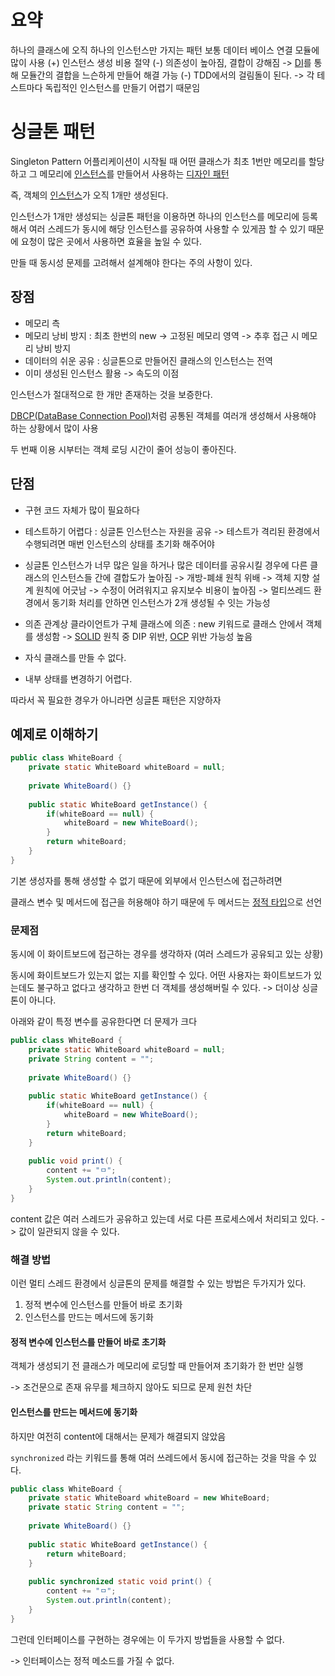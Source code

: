 # 요약
하나의 클래스에 오직 하나의 인스턴스만 가지는 패턴
보통 데이터 베이스 연결 모듈에 많이 사용
(+) 인스턴스 생성 비용 절약
(-) 의존성이 높아짐, 결합이 강해짐 -> [DI](DI)를 통해 모듈간의 결합을 느슨하게 만들어 해결 가능
(-) TDD에서의 걸림돌이 된다. -> 각 테스트마다 독립적인 인스턴스를 만들기 어렵기 때문임

# 싱글톤 패턴
Singleton Pattern
어플리케이션이 시작될 때 어떤 클래스가 최초 1번만 메모리를 할당하고 그 메모리에 [인스턴스](Instance.md)를 만들어서 사용하는 [디자인 패턴](Design_Pattern.md)

즉, 객체의 [인스턴스](Instance.md)가 오직 1개만 생성된다.

인스턴스가 1개만 생성되는 싱글톤 패턴을 이용하면 하나의 인스턴스를 메모리에 등록해서 여러 스레드가 동시에 해당 인스턴스를 공유하여 사용할 수 있게끔 할 수 있기 때문에 요청이 많은 곳에서 사용하면 효율을 높일 수 있다.

만들 때 동시성 문제를 고려해서 설계해야 한다는 주의 사항이 있다.

## 장점
- 메모리 측
- 메모리 낭비 방지 : 최초 한번의 new -> 고정된 메모리 영역 -> 추후 접근 시 메모리 낭비 방지
- 데이터의 쉬운 공유 : 싱글톤으로 만들어진 클래스의 인스턴스는 전역
- 이미 생성된 인스턴스 활용 -> 속도의 이점

인스턴스가 절대적으로 한 개만 존재하는 것을 보증한다.

[DBCP(DataBase Connection Pool)](DBCP.md)처럼 공통된 객체를 여러개 생성해서 사용해야 하는 상황에서 많이 사용

두 번째 이용 시부터는 객체 로딩 시간이 줄어 성능이 좋아진다.

## 단점
- 구현 코드 자체가 많이 필요하다
- 테스트하기 어렵다 : 싱글톤 인스턴스는 자원을 공유 -> 테스트가 격리된 환경에서 수행되려면 매번 인스턴스의 상태를 초기화 해주어야

- 싱글톤 인스턴스가 너무 많은 일을 하거나 많은 데이터를 공유시킬 경우에 다른 클래스의 인스턴스들 간에 결합도가 높아짐
	-> 개방-폐쇄 원칙 위배
	-> 객체 지향 설계 원칙에 어긋남
	-> 수정이 어려워지고 유지보수 비용이 높아짐
	-> 멀티쓰레드 환경에서 동기화 처리를 안하면 인스턴스가 2개 생성될 수 잇는 가능성

- 의존 관계상 클라이언트가 구체 클래스에 의존 : new 키워드로 클래스 안에서 객체를 생성함 -> [SOLID](SOLID.md) 원칙 중 DIP 위반, [OCP](OCP.md) 위반 가능성 높음

- 자식 클래스를 만들 수 없다.
- 내부 상태를 변경하기 어렵다.

따라서 꼭 필요한 경우가 아니라면 싱글톤 패턴은 지양하자

## 예제로 이해하기
```java
public class WhiteBoard {  
    private static WhiteBoard whiteBoard = null;  
    
    private WhiteBoard() {}  
    
    public static WhiteBoard getInstance() {  
        if(whiteBoard == null) {  
            whiteBoard = new WhiteBoard();  
        }  
        return whiteBoard;  
    }  
}
```

기본 생성자를 통해 생성할 수 없기 때문에 외부에서 인스턴스에 접근하려면 

클래스 변수 및 메서드에 접근을 허용해야 하기 때문에 두 메서드는 [정적 타입](static)으로 선언

### 문제점
동시에 이 화이트보드에 접근하는 경우를 생각하자 (여러 스레드가 공유되고 있는 상황)

동시에 화이트보드가 있는지 없는 지를 확인할 수 있다. 어떤 사용자는 화이트보드가 있는데도 불구하고 없다고 생각하고 한번 더 객체를 생성해버릴 수 있다. -> 더이상 싱글톤이 아니다.

아래와 같이 특정 변수를 공유한다면 더 문제가 크다

```java
public class WhiteBoard {  
    private static WhiteBoard whiteBoard = null;  
    private String content = "";  
	
    private WhiteBoard() {}  
    
    public static WhiteBoard getInstance() {  
        if(whiteBoard == null) {  
            whiteBoard = new WhiteBoard();  
        }  
        return whiteBoard;  
    }  
	
    public void print() {  
        content += "ㅁ";  
        System.out.println(content);  
    }  
}
```

content 값은 여러 스레드가 공유하고 있는데 서로 다른 프로세스에서 처리되고 있다. -> 값이 일관되지 않을 수 있다.

### 해결 방법

이런 멀티 스레드 환경에서 싱글톤의 문제를 해결할 수 있는 방법은 두가지가 있다.

1. 정적 변수에 인스턴스를 만들어 바로 초기화
2. 인스턴스를 만드는 메서드에 동기화

#### 정적 변수에 인스턴스를 만들어 바로 초기화

객체가 생성되기 전 클래스가 메모리에 로딩할 때 만들어져 초기화가 한 번만 실행

-> 조건문으로 존재 유무를 체크하지 않아도 되므로 문제 원천 차단

#### 인스턴스를 만드는 메서드에 동기화

하지만 여전히 content에 대해서는 문제가 해결되지 않았음

`synchronized` 라는 키워드를 통해 여러 쓰레드에서 동시에 접근하는 것을 막을 수 있다.

```java
public class WhiteBoard {  
    private static WhiteBoard whiteBoard = new WhiteBoard;  
    private static String content = "";  
	
    private WhiteBoard() {}  
    
    public static WhiteBoard getInstance() {  
        return whiteBoard;  
    }  
	
    public synchronized static void print() {  
        content += "ㅁ";  
        System.out.println(content);  
    }  
}
```

그런데 인터페이스를 구현하는 경우에는 이 두가지 방법들을 사용할 수 없다.

-> 인터페이스는 정적 메소드를 가질 수 없다.


